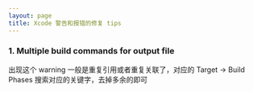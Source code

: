 ```yaml
---
layout: page
title: Xcode 警告和报错的修复 tips
---
```


### 1. Multiple build commands for output file 

出现这个 warning 一般是重复引用或者重复关联了，对应的 Target -> Build Phases  搜索对应的关键字，去掉多余的即可